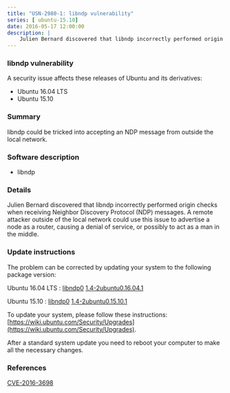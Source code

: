 ```yaml
---
title: "USN-2980-1: libndp vulnerability"
series: [ ubuntu-15.10]
date: 2016-05-17 12:00:00
description: |
    Julien Bernard discovered that libndp incorrectly performed origin checks when receiving Neighbor Discovery Protocol (NDP) messages. A remote attacker outside of the local network could use this issue to advertise a node as a router, causing a denial of service, or possibly to act as a man in the middle. 
--- 
```

 
### libndp vulnerability

A security issue affects these releases of Ubuntu and its derivatives:

* Ubuntu 16.04 LTS
* Ubuntu 15.10

### Summary

libndp could be tricked into accepting an NDP message from outside the local network.

### Software description

* libndp 

### Details

Julien Bernard discovered that libndp incorrectly performed origin checks when receiving Neighbor Discovery Protocol (NDP) messages. A remote attacker outside of the local network could use this issue to advertise a node as a router, causing a denial of service, or possibly to act as a man in the middle. 

### Update instructions

The problem can be corrected by updating your system to the following package version:

Ubuntu 16.04 LTS
 : [libndp0](https://launchpad.net/ubuntu/+source/libndp) <span> [1.4-2ubuntu0.16.04.1](https://launchpad.net/ubuntu/+source/libndp/1.4-2ubuntu0.16.04.1) </span> 

Ubuntu 15.10
 : [libndp0](https://launchpad.net/ubuntu/+source/libndp) <span> [1.4-2ubuntu0.15.10.1](https://launchpad.net/ubuntu/+source/libndp/1.4-2ubuntu0.15.10.1) </span> 

To update your system, please follow these instructions: [https://wiki.ubuntu.com/Security/Upgrades](https://wiki.ubuntu.com/Security/Upgrades).

After a standard system update you need to reboot your computer to make all the necessary changes. 

### References

 [CVE-2016-3698](http://people.ubuntu.com/~ubuntu-security/cve/CVE-2016-3698)
 
